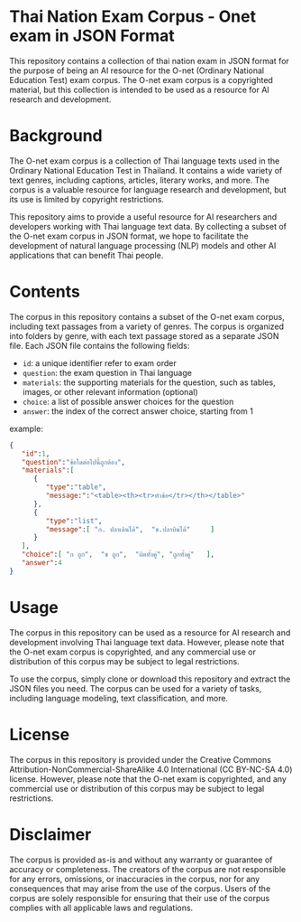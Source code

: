 # Thai Nation Exam Corpus - Onet exam in JSON Format
This repository contains a collection of thai nation exam in JSON format for the purpose of being an AI resource for the O-net (Ordinary National Education Test) exam corpus. The O-net exam corpus is a copyrighted material, but this collection is intended to be used as a resource for AI research and development.

# Background
The O-net exam corpus is a collection of Thai language texts used in the Ordinary National Education Test in Thailand. It contains a wide variety of text genres, including captions, articles, literary works, and more. The corpus is a valuable resource for language research and development, but its use is limited by copyright restrictions.

This repository aims to provide a useful resource for AI researchers and developers working with Thai language text data. By collecting a subset of the O-net exam corpus in JSON format, we hope to facilitate the development of natural language processing (NLP) models and other AI applications that can benefit Thai people.

# Contents
The corpus in this repository contains a subset of the O-net exam corpus, including text passages from a variety of genres. The corpus is organized into folders by genre, with each text passage stored as a separate JSON file. Each JSON file contains the following fields:

- `id`: a unique identifier refer to exam order
- `question`: the exam question in Thai language
- `materials`: the supporting materials for the question, such as tables, images, or other relevant information (optional)
- `choice`: a list of possible answer choices for the question
- `answer`: the index of the correct answer choice, starting from 1

example:
```json
{
   "id":1,
   "question":"ข้อใดต่อไปนี้ถูกต้อง",
   "materials":[
      {
         "type":"table",
         "message:":"<table><th><tr>หัวข้อ</tr></th></table>"
      },
      {
         "type":"list",
         "message":[ "ก. ปลาเดินได้",  "ข.ปลาบินได้"     ]
      }
   ],
   "choice":[ "ก ถูก",  "ข ถูก",  "ผิดทั้งคู่", "ถูกทั้งคู่"   ],
   "answer":4
}
```

# Usage
The corpus in this repository can be used as a resource for AI research and development involving Thai language text data. However, please note that the O-net exam corpus is copyrighted, and any commercial use or distribution of this corpus may be subject to legal restrictions.

To use the corpus, simply clone or download this repository and extract the JSON files you need. The corpus can be used for a variety of tasks, including language modeling, text classification, and more.

# License
The corpus in this repository is provided under the Creative Commons Attribution-NonCommercial-ShareAlike 4.0 International (CC BY-NC-SA 4.0) license. However, please note that the O-net exam is copyrighted, and any commercial use or distribution of this corpus may be subject to legal restrictions.

# Disclaimer
The corpus is provided as-is and without any warranty or guarantee of accuracy or completeness. The creators of the corpus are not responsible for any errors, omissions, or inaccuracies in the corpus, nor for any consequences that may arise from the use of the corpus. Users of the corpus are solely responsible for ensuring that their use of the corpus complies with all applicable laws and regulations.
